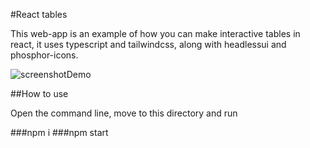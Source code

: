 #React tables

This web-app is an example of how you can make interactive tables in react, it uses typescript and tailwindcss, along with headlessui and phosphor-icons.

![screenshotDemo](https://www.linkpicture.com/q/Screenshot-2023-05-28-at-02-05-15-React-interactive-table.png)

##How to use

Open the command line, move to this directory and run

###npm i
###npm start
